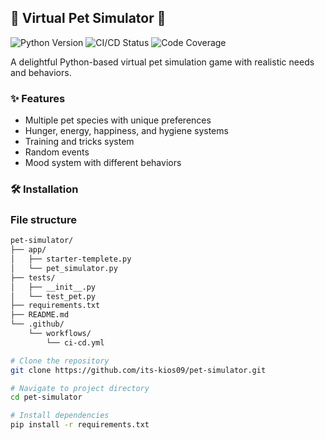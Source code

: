 ## 🐾 Virtual Pet Simulator 🐾

![Python Version](https://img.shields.io/badge/python-3.10+-blue.svg)
![CI/CD Status](https://github.com/its-kios09/pet-simulator/actions/workflows/ci-cd.yml/badge.svg)
![Code Coverage](https://codecov.io/gh/its-kios09/pet-simulator/branch/main/graph/badge.svg)

A delightful Python-based virtual pet simulation game with realistic needs and behaviors.

### ✨ Features

- Multiple pet species with unique preferences
- Hunger, energy, happiness, and hygiene systems
- Training and tricks system
- Random events
- Mood system with different behaviors

### 🛠️ Installation

### File structure
``` bash
pet-simulator/
├── app/
│   ├── starter-templete.py
│   └── pet_simulator.py
├── tests/
│   ├── __init__.py
│   └── test_pet.py
├── requirements.txt
├── README.md
└── .github/
    └── workflows/
        └── ci-cd.yml
 ```

```bash
# Clone the repository
git clone https://github.com/its-kios09/pet-simulator.git

# Navigate to project directory
cd pet-simulator

# Install dependencies
pip install -r requirements.txt
